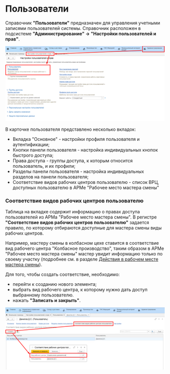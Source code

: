 # Пользователи

Справочник **"Пользователи"** предназначен для управления учетными записями пользователей системы. Справочник расположен в подсистеме **"Администрирование" -> "Настройки пользователей и прав"**.

![](Users.assets/image.png)

В карточке пользователя представлено несколько вкладок:

- Вкладка "Основное" - настройки профиля пользователя и аутентификации;
- Кнопки панели пользователя - настройка индивидуальных кнопок быстрого доступа;
- Права доступа - группы доступа, к которым относится пользователь, и их профили;
- Разделы панели пользователя - настройка индивидуальных разделов на панели пользователя;
- Соответствие видов рабочих центров пользователю - список ВРЦ, доступных пользователю в АРМе "Рабочее место мастера смены"

### Соответствие видов рабочих центров пользователю

Таблица на вкладке содержит информацию о правах доступа пользователей из АРМа "Рабочее место мастера смены". В регистре **"Соответствие видов рабочих центров пользователю"** задается правило, по которому отбираются доступные для мастера смены виды рабочих центров.

Например, мастеру смены в колбасном цехе ставится в соответствие вид рабочего центра "Колбасное производство", таким образом в АРМе "Рабочее место мастера смены" мастер увидит информацию только по своему участку (подробнее см. в разделе [Действия в рабочем месте мастера смены](../Manufacture/Milk/CommonInformation/Functional/WorkPlaceOfShiftWizard/WorkPlaceOfShiftWizard.md/)).

Для того, чтобы создать соответствие, необходимо:

- перейти к созданию нового элемента;
- выбрать вид рабочего центра, к которому нужно дать доступ выбранному пользователю.
- нажать **"Записать и закрыть"**.

![](Users.assets/image-1.png)